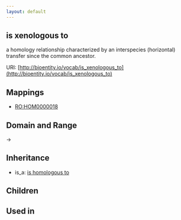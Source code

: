 ```yaml
---
layout: default
---
```


## is xenologous to


a homology relationship characterized by an interspecies (horizontal) transfer since the common ancestor.

URI: [http://bioentity.io/vocab/is_xenologous_to](http://bioentity.io/vocab/is_xenologous_to)
## Mappings

 * [RO:HOM0000018](http://purl.obolibrary.org/obo/RO_HOM0000018)

## Domain and Range

 -> 

## Inheritance

 *  is_a: [is homologous to](is_homologous_to.html)

## Children


## Used in

